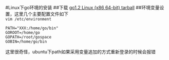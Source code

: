 #Linux下go环境的安装
##下载
[go1.2 Linux (x86 64-bit) tarball](http://go.googlecode.com/files/go1.2.linux-amd64.tar.gz)
##环境变量设置，这里几个主要配置文件如下  
`vim /etc/environment`
```
PATH="XXX:/home/go/bin"
GOROOT=/home/go
GOPATH=/root/gospace
GOBIN=/home/go/bin
```
这里很奇怪，ubuntu下path如果采用变量追加的方式重新登录的时候会报错